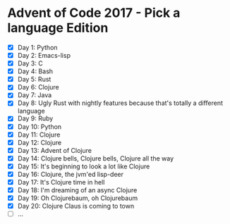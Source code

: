 # Advent of Code 2017 - Pick a language Edition

- [x] Day 1: Python
- [x] Day 2: Emacs-lisp
- [x] Day 3: C
- [x] Day 4: Bash
- [x] Day 5: Rust
- [x] Day 6: Clojure
- [x] Day 7: Java
- [x] Day 8: Ugly Rust with nightly features because that's totally a different language
- [x] Day 9: Ruby
- [x] Day 10: Python
- [x] Day 11: Clojure
- [x] Day 12: Clojure
- [x] Day 13: Advent of Clojure
- [x] Day 14: Clojure bells, Clojure bells, Clojure all the way
- [x] Day 15: It's beginning to look a lot like Clojure
- [x] Day 16: Clojure, the jvm'ed lisp-deer
- [x] Day 17: It's Clojure time in hell
- [x] Day 18: I'm dreaming of an async Clojure
- [x] Day 19: Oh Clojurebaum, oh Clojurebaum
- [x] Day 20: Clojure Claus is coming to town
- [ ] ...
